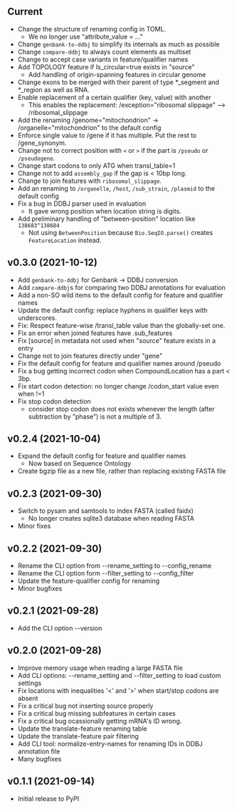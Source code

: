 ## Current
* Change the structure of renaming config in TOML.
    * We no longer use "attribute_value = ..."
* Change `genbank-to-ddbj` to simplify its internals as much as possible
* Change `compare-ddbj` to always count elements as multiset
* Change to accept case variants in feature/qualifier names
* Add TOPOLOGY feature if Is_circular=true exists in "source"
    * Add handling of origin-spanning features in circular genome
* Change exons to be merged with their parent of type \*\_segment and \*\_region as well as RNA.
* Enable replacement of a certain qualifier (key, value) with another
    * This enables the replacement: /exception="ribosomal slippage" --> /ribosomal_slippage
* Add the renaming /genome="mitochondrion" -> /organelle="mitochondrion" to the default config
* Enforce single value to /gene if it has multiple. Put the rest to /gene_synonym.
* Change not to correct position with `<` or `>` if the part is `/pseudo` or `/pseudogene`.
* Change start codons to only ATG when transl_table=1
* Change not to add `assembly_gap` if the gap is < 10bp long.
* Change to join features with `ribosomal_slippage`.
* Add an renaming to `/organelle`, `/host`, `/sub_strain`, `/plasmid` to the default config
* Fix a bug in DDBJ parser used in evaluation
    * It gave wrong position when location string is digits.
* Add preliminary handling of "between-position" location like `138683^138684`
    * Not using `BetweenPosition` because `Bio.SeqIO.parse()` creates `FeatureLocation` instead.

## v0.3.0 (2021-10-12)
* Add `genbank-to-ddbj` for Genbank → DDBJ conversion
* Add `compare-ddbj`s for comparing two DDBJ annotations for evaluation
* Add a non-SO wild items to the default config for feature and qualifier names
* Update the default config: replace hyphens in qualifier keys with underscores.
* Fix: Respect feature-wise /transl_table value than the globally-set one.
* Fix an error when joined features have .sub_features
* Fix [source] in metadata not used when "source" feature exists in a entry
* Change not to join features directly under "gene"
* Fix the default config for feature and qualifier names around /pseudo
* Fix a bug getting incorrect codon when CompoundLocation has a part < 3bp.
* Fix start codon detection: no longer change /codon_start value even when !=1
* Fix stop codon detection
    * consider stop codon does not exists whenever the length
      (after subtraction by "phase") is not a multiple of 3.

## v0.2.4 (2021-10-04)
* Expand the default config for feature and qualifier names
    * Now based on Sequence Ontology
* Create bgzip file as a new file, rather than replacing existing FASTA file

## v0.2.3 (2021-09-30)
* Switch to pysam and samtools to index FASTA (called faidx)
    * No longer creates sqlite3 database when reading FASTA
* Minor fixes

## v0.2.2 (2021-09-30)
* Rename the CLI option from --rename_setting to --config_rename
* Rename the CLI option form --filter_setting to --config_filter
* Update the feature-qualifier config for renaming
* Minor bugfixes

## v0.2.1 (2021-09-28)
* Add the CLI option --version

## v0.2.0 (2021-09-28)
* Improve memory usage when reading a large FASTA file
* Add CLI options: --rename_setting and --filter_setting to load custom settings
* Fix locations with inequalities '<' and '>' when start/stop codons are absent
* Fix a critical bug not inserting source properly
* Fix a critical bug missing subfeatures in certain cases
* Fix a critical bug ocassionally getting mRNA's ID wrong.
* Update the translate-feature renaming table
* Update the translate-feature pair filtering
* Add CLI tool: normalize-entry-names for renaming IDs in DDBJ annotation file
* Many bugfixes

## v0.1.1 (2021-09-14)
* Initial release to PyPI